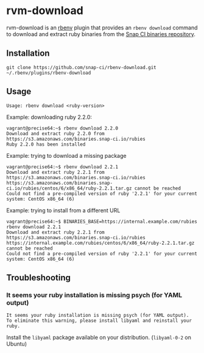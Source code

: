 # rvm-download

rvm-download is an [rbenv](https://github.com/sstephenson/rbenv) plugin that provides an `rbenv download` command to download and extract ruby binaries from the [Snap CI binaries repository](https://s3.amazonaws.com/binaries.snap-ci.io/).

## Installation

`git clone https://github.com/snap-ci/rbenv-download.git ~/.rbenv/plugins/rbenv-download`

## Usage

`Usage: rbenv download <ruby-version>`

Example: downloading ruby 2.2.0:
```
vagrant@precise64:~$ rbenv download 2.2.0
Download and extract ruby 2.2.0 from https://s3.amazonaws.com/binaries.snap-ci.io/rubies
Ruby 2.2.0 has been installed
```

Example: trying to download a missing package
```
vagrant@precise64:~$ rbenv download 2.2.1
Download and extract ruby 2.2.1 from https://s3.amazonaws.com/binaries.snap-ci.io/rubies
https://s3.amazonaws.com/binaries.snap-ci.io/rubies/centos/6/x86_64/ruby-2.2.1.tar.gz cannot be reached
Could not find a pre-compiled version of ruby '2.2.1' for your current system: CentOS x86_64 (6)
```

Example: trying to install from a different URL
```
vagrant@precise64:~$ BINARIES_BASE=https://internal.example.com/rubies rbenv download 2.2.1
Download and extract ruby 2.2.1 from https://s3.amazonaws.com/binaries.snap-ci.io/rubies
https://internal.example.com/rubies/centos/6/x86_64/ruby-2.2.1.tar.gz cannot be reached
Could not find a pre-compiled version of ruby '2.2.1' for your current system: CentOS x86_64 (6)
```

## Troubleshooting

###  It seems your ruby installation is missing psych (for YAML output)

```
It seems your ruby installation is missing psych (for YAML output).
To eliminate this warning, please install libyaml and reinstall your ruby.
```

Install the `libyaml` package available on your distribution. (`libyaml-0-2` on Ubuntu)


